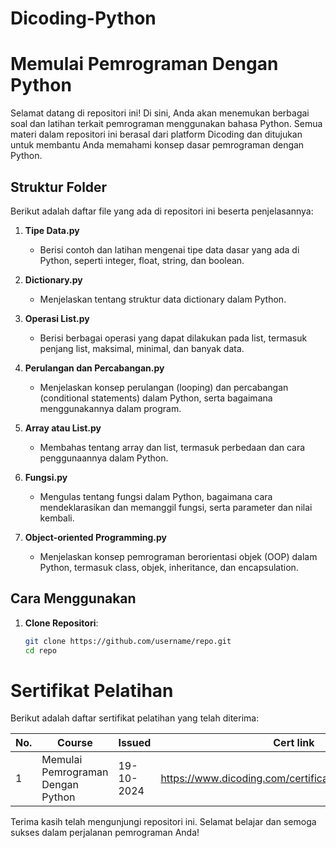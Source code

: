 # Dicoding-Python

# Memulai Pemrograman Dengan Python

Selamat datang di repositori ini! Di sini, Anda akan menemukan berbagai soal dan latihan terkait pemrograman menggunakan bahasa Python. Semua materi dalam repositori ini berasal dari platform Dicoding dan ditujukan untuk membantu Anda memahami konsep dasar pemrograman dengan Python.

## Struktur Folder

Berikut adalah daftar file yang ada di repositori ini beserta penjelasannya:

1. **Tipe Data.py**
   - Berisi contoh dan latihan mengenai tipe data dasar yang ada di Python, seperti integer, float, string, dan boolean.

2. **Dictionary.py**
   - Menjelaskan tentang struktur data dictionary dalam Python.

3. **Operasi List.py**
   - Berisi berbagai operasi yang dapat dilakukan pada list, termasuk penjang list, maksimal, minimal, dan banyak data.

4. **Perulangan dan Percabangan.py**
   - Menjelaskan konsep perulangan (looping) dan percabangan (conditional statements) dalam Python, serta bagaimana menggunakannya dalam program.

5. **Array atau List.py**
   - Membahas tentang array dan list, termasuk perbedaan dan cara penggunaannya dalam Python.

6. **Fungsi.py**
   - Mengulas tentang fungsi dalam Python, bagaimana cara mendeklarasikan dan memanggil fungsi, serta parameter dan nilai kembali.

7. **Object-oriented Programming.py**
   - Menjelaskan konsep pemrograman berorientasi objek (OOP) dalam Python, termasuk class, objek, inheritance, dan encapsulation.

## Cara Menggunakan

1. **Clone Repositori**:
   ```bash
   git clone https://github.com/username/repo.git
   cd repo
   
# Sertifikat Pelatihan

Berikut adalah daftar sertifikat pelatihan yang telah diterima:

| No. | Course                                       | Issued      | Cert link |
|-----|----------------------------------------------|-------------|-----------|
| 1   | Memulai Pemrograman Dengan Python           | 19-10-2024  | https://www.dicoding.com/certificates/2VX34O39VZYQ |


Terima kasih telah mengunjungi repositori ini. Selamat belajar dan semoga sukses dalam perjalanan pemrograman Anda!
